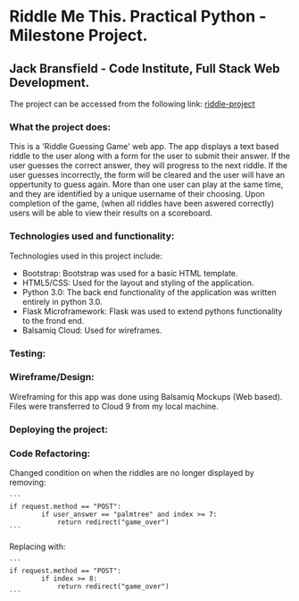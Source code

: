 # Riddle Me This. Practical Python - Milestone Project.


## Jack Bransfield - Code Institute, Full Stack Web Development. 
The project can be accessed from the following link: [riddle-project](https://riddle-project.herokuapp.com/)


### What the project does:
This is a 'Riddle Guessing Game' web app. 
The app displays a text based riddle to the user along with a form for the user to submit their answer.
If the user guesses the correct answer, they will progress to the next riddle. 
If the user guesses incorrectly, the form will be cleared and the user will have an oppertunity to guess again.
More than one user can play at the same time, and they are identified by a unique username of their choosing. 
Upon completion of the game, (when all riddles have been aswered correctly) users will be able to view their results on a scoreboard. 


### Technologies used and functionality:
Technologies used in this project include:
    
* Bootstrap: Bootstrap was used for a basic HTML template.
* HTML5/CSS: Used for the layout and styling of the application. 
* Python 3.0: The back end functionality of the application was written entirely in python 3.0.
* Flask Microframework: Flask was used to extend pythons functionality to the frond end. 
* Balsamiq Cloud: Used for wireframes.


### Testing:


### Wireframe/Design:
Wireframing for this app was done using Balsamiq Mockups (Web based).
Files were transferred to Cloud 9 from my local machine.


### Deploying the project:


### Code Refactoring:

Changed condition on when the riddles are no longer displayed by removing:
    
    ```
    if request.method == "POST":
			if user_answer == "palmtree" and index >= 7:
				return redirect("game_over")
    ```
    
Replacing with:
    
    ```
    if request.method == "POST":
			if index >= 8:
				return redirect("game_over")
	```